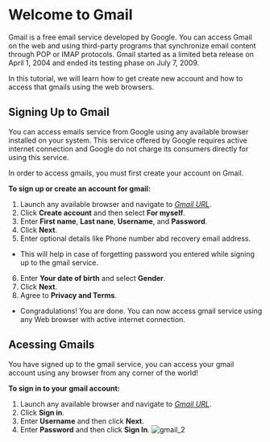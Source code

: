 # Welcome to Gmail

Gmail is a free email service developed by Google. You can access Gmail on the web and using third-party programs that synchronize email content through POP or IMAP protocols. Gmail started as a limited beta release on April 1, 2004 and ended its testing phase on July 7, 2009. 

In this tutorial, we will learn how to get create new account and how to access that gmails using the web browsers. 

## Signing Up to Gmail
You can access emails service from Google using any available browser installed on your system. This service offered by Google requires active internet connection and Google do not charge its consumers directly for using this service.    

In order to access gmails, you must first create your account on Gmail.

**To sign up or create an account for gmail:**
1. Launch any available browser and navigate to [_Gmail URL_](https://mail.google.com).
2. Click **Create account** and then select **For myself**.
3. Enter **First name**, **Last nane**, **Username**, and **Password**.
4. Click **Next**.
5. Enter optional details like Phone number abd recovery email address.
- This will help in case of forgetting password you entered while signing up to the gmail service. 
6. Enter **Your date of birth** and select **Gender**.
7. Click **Next**.
8. Agree to **Privacy and Terms**.

- Congradulations! You are done. You can now access gmail service using any Web browser with active internet connection.

## Acessing Gmails
You have signed up to the gmail service, you can access your gmail account using any browser from any corner of the world!

**To sign in to your gmail account:**
1. Launch any available browser and navigate to [_Gmail URL_](https://mail.google.com).
2. Click **Sign in**.
3. Enter **Username** and then click **Next**.
4. Enter **Password** and then click **Sign In**.
![gmail_2](https://dubewarsagar.github.io/redhat/gmail_2.png)

